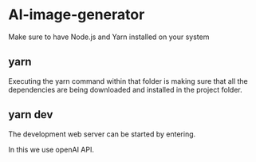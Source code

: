 # AI-image-generator

Make sure to have Node.js and Yarn installed on your system

<h2>yarn</h2>
<p>Executing the yarn command within that folder is making sure that all the dependencies are being downloaded and installed in the project folder.</p>

<h2>yarn dev</h2>
<p>The development web server can be started by entering.</p>


In this we use openAI API.
